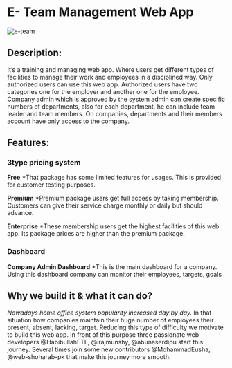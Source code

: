 # E- Team Management Web App

![e-team](https://user-images.githubusercontent.com/76772620/129468185-97457f7c-f252-4127-9a99-18e2ea3e49d2.PNG)


## Description:
It’s a training and managing web app. Where users get different types of facilities to manage their work and employees in a disciplined way. Only authorized users can use this web app. Authorized users have two categories one for the employer and another one for the employee. Company admin which is approved by the system admin can create specific numbers of departments, also for each department, he can include team leader and team members. On companies, departments and their members account have only access to the company.

## Features:
### 3type pricing system
**Free**
*That package has some limited features for usages. This is provided for customer testing purposes.

**Premium**
*Premium package users get full access by taking membership. Customers can give their service charge monthly or daily but should advance.

**Enterprise**
*These membership users get the highest facilities of this web app. Its package prices are higher than the premium package. 

### Dashboard
**Company Admin Dashboard**
*This is the main dashboard for a company. Using this dashboard company can monitor their employees, targets, goals


## Why we build it & what it can do?
_Nowadays home office system popularity increased day by day._ In that situation how companies maintain their huge number of employees their present, absent, lacking, target. Reducing this type of difficulty we motivate to build this web app. In front of this purpose three passionate web developers @HabibullahFTL, @irajmunshy, @abunaserdipu start this journey. Several times join some new contributors @MohammadEusha, @web-shoharab-pk that make this journey more smooth.
